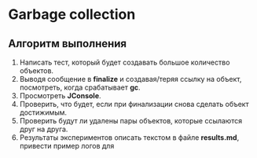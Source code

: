 # Garbage collection

## Алгоритм выполнения

1. Написать тест, который будет создавать большое количество объектов.
2. Выводя сообщение в __finalize__ и создавая/теряя ссылку на объект, посмотреть, когда
   срабатывает __gc__.
3. Просмотреть __JConsole__.
4. Проверить, что будет, если при финализации снова сделать объект достижимым.
5. Проверить будут ли удалены пары объектов, которые ссылаются друг на друга.
6. Результаты экспериментов описать текстом в файле __results.md__, привести пример логов для